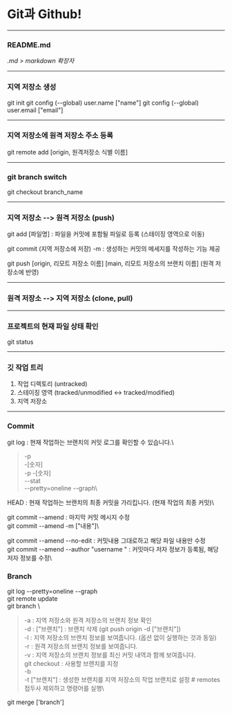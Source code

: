 # Git과 Github!

***

### README.md 
*.md > markdown 확장자*

***
### 지역 저장소 생성 
git init
git config (--global) user.name ["name"]
git config (--global) user.email ["email"]

***
### 지역 저장소에 원격 저장소 주소 등록
git remote add [origin, 원격저장소 식별 이름]

***
### git branch switch 
git checkout branch_name

***
### 지역 저장소 --> 원격 저장소 (push)
git add [파일명] : 파일을 커밋에 포함될 파일로 등록 (스테이징 영역으로 이동)

git commit (지역 저장소에 저장)
 -m : 생성하는 커밋의 메세지를 작성하는 기능 제공

git push [origin, 리모트 저장소 이름] [main, 리모트 저장소의 브랜치 이름] (원격 저장소에 반영)

***
### 원격 저장소 --> 지역 저장소 (clone, pull)

***
### 프로젝트의 현재 파일 상태 확인
git status

***
### 깃 작업 트리
1. 작업 디렉토리 (untracked)
2. 스테이징 영역 (tracked/unmodified <-> tracked/modified)
3. 지역 저장소

***
### Commit
git log : 현재 작업하는 브랜치의 커밋 로그를 확인할 수 있습니다.\
>-p\
>-[숫자]\
>-p -[숫자]\
>--stat\
>--pretty=oneline --graph\

HEAD : 현재 작업하는 브랜치의 최종 커밋을 가리킵니다. (현재 작업의 최종 커밋)\

git commit --amend : 마지막 커밋 메시지 수정\
git commit --amend -m ["내용"]\

git commit --amend --no-edit : 커밋내용 그대로하고 해당 파일 내용만 수정\
git commit --amend --author "username <email>" : 커밋마다 저자 정보가 등록됨, 해당 저자 정보를 수정\


### Branch
git log --pretty=oneline --graph\
git remote update\
git branch \
>-a : 지역 저장소와 원격 저장소의 브랜치 정보 확인\
>-d : ["브랜치"] : 브랜치 삭제 (git push origin -d ["브랜치"])\
>-l : 지역 저장소의 브랜치 정보를 보여줍니다. (옵션 없이 실행하는 것과 동일)\
>-r : 원격 저장소의 브랜치 정보를 보여줍니다.\
>-v : 지역 저장소의 브랜치 정보를 최신 커밋 내역과 함께 보여줍니다.\
    git checkout : 사용할 브랜치를 지정\
>-b \
>-t ["브랜치"] : 생성한 브랜치를 지역 저장소의 작업 브랜치로 설정 # remotes 접두사 제외하고 명령어를 실행\

git merge ['branch']
